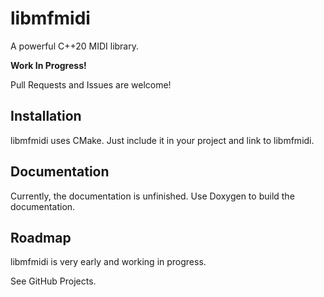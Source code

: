 # libmfmidi

A powerful C++20 MIDI library.

**Work In Progress!**

Pull Requests and Issues are welcome!

## Installation

libmfmidi uses CMake. Just include it in your project and link to libmfmidi.

## Documentation

Currently, the documentation is unfinished. Use Doxygen to build the documentation.

## Roadmap

libmfmidi is very early and working in progress.

See GitHub Projects.
